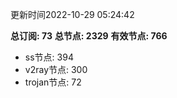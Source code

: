 更新时间2022-10-29 05:24:42

**总订阅: 73**
**总节点: 2329**
**有效节点: 766**
- ss节点: 394
- v2ray节点: 300
- trojan节点: 72
